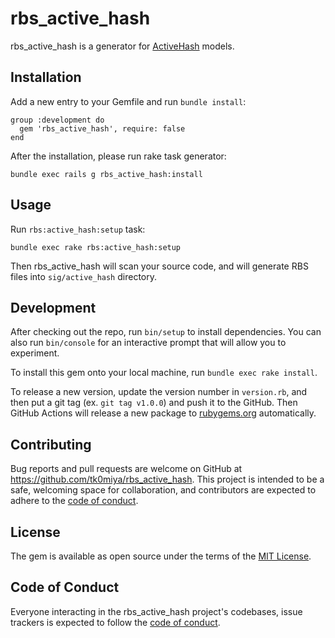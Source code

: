 # rbs_active_hash

rbs_active_hash is a generator for [ActiveHash](https://github.com/active-hash/active_hash/) models.

## Installation

Add a new entry to your Gemfile and run `bundle install`:

    group :development do
      gem 'rbs_active_hash', require: false
    end

After the installation, please run rake task generator:

    bundle exec rails g rbs_active_hash:install

## Usage

Run `rbs:active_hash:setup` task:

    bundle exec rake rbs:active_hash:setup

Then rbs_active_hash will scan your source code, and will generate RBS files into
`sig/active_hash` directory.

## Development

After checking out the repo, run `bin/setup` to install dependencies. You can also
run `bin/console` for an interactive prompt that will allow you to experiment.

To install this gem onto your local machine, run `bundle exec rake install`.

To release a new version, update the version number in `version.rb`, and then put
a git tag (ex. `git tag v1.0.0`) and push it to the GitHub.  Then GitHub Actions
will release a new package to [rubygems.org](https://rubygems.org) automatically.

## Contributing

Bug reports and pull requests are welcome on GitHub at https://github.com/tk0miya/rbs_active_hash.
This project is intended to be a safe, welcoming space for collaboration, and contributors are
expected to adhere to the [code of conduct](https://github.com/[USERNAME]/rbs_active_hash/blob/main/CODE_OF_CONDUCT.md).

## License

The gem is available as open source under the terms of the [MIT License](https://opensource.org/licenses/MIT).

## Code of Conduct

Everyone interacting in the rbs_active_hash project's codebases, issue trackers is expected to
follow the [code of conduct](https://github.com/tk0miya/rbs_active_hash/blob/main/CODE_OF_CONDUCT.md).
